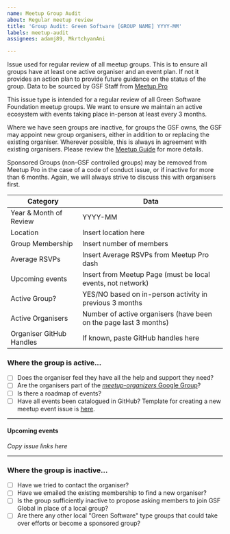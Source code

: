 ```yaml
---
name: Meetup Group Audit
about: Regular meetup review
title: 'Group Audit: Green Software [GROUP NAME] YYYY-MM'
labels: meetup-audit
assignees: adamj89, MkrtchyanAni

---
```


Issue used for regular review of all meetup groups. This is to ensure all groups have at least one active organiser and an event plan. If not it provides an action plan to provide future guidance on the status of the group. Data to be sourced by GSF Staff from [Meetup Pro](https://www.meetup.com/pro/gsf/admin/chapters)

This issue type is intended for a regular review of all Green Software Foundation meetup groups. We want to ensure we maintain an active ecosystem with events taking place in-person at least every 3 months. 

Where we have seen groups are inactive, for groups the GSF owns, the GSF may appoint new group organisers, either in addition to or replacing the existing organiser. Wherever possible, this is always in agreement with existing organisers. Please review the [Meetup Guide](https://grnsft.org/docs/meetupguide) for more details. 

Sponsored Groups (non-GSF controlled groups) may be removed from Meetup Pro in the case of a code of conduct issue, or if inactive for more than 6 months. Again, we will always strive to discuss this with organisers first.

| Category | Data |
| ------------- | ------------- |
| Year & Month of Review | YYYY-MM  |
| Location | Insert location here  |
| Group Membership  | Insert number of members  |
| Average RSVPs  | Insert Average RSVPs from Meetup Pro dash  |
| Upcoming events | Insert from Meetup Page (must be local events, not network) |
| Active Group? | YES/NO based on in-person activity in previous 3 months |
| Active Organisers | Number of active organisers (have been on the page last 3 months) |
| Organiser GitHub Handles | If known, paste GitHub handles here |

### Where the group is active...
- [ ] Does the organiser feel they have all the help and support they need?
- [ ] Are the organisers part of the [_meetup-organizers_ Google Group](https://groups.google.com/a/greensoftware.foundation/g/meetup-organizers/members)?
- [ ] Is there a roadmap of events?
- [ ] Have all events been catalogued in GitHub? Template for creating a new meetup event issue is [here](https://github.com/Green-Software-Foundation/meetup/issues/new?assignees=&labels=event&projects=&template=new-event.md&title=YYYY+MM+DD+-+%5BMeetup+Group%5D+-+Event+Playbook). 

---
#### Upcoming events

_Copy issue links here_

---

### Where the group is inactive...
- [ ] Have we tried to contact the organiser?
- [ ] Have we emailed the existing membership to find a new organiser?
- [ ] Is the group sufficiently inactive to propose asking members to join GSF Global in place of a local group?
- [ ] Are there any other local "Green Software" type groups that could take over efforts or become a sponsored group?

